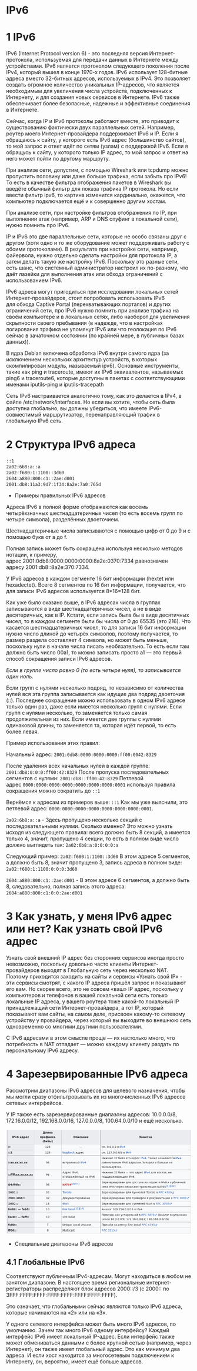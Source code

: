 # IPv6

# 1 IPv6

IPv6 (Internet Protocol version 6) - это последняя версия Интернет-протокола, используемая для передачи данных в Интернете между устройствами. IPv6 является протоколом следующего поколения после IPv4, который вышел в конце 1970-х годов. IPv6 использует 128-битные адреса вместо 32-битных адресов, используемых в IPv4. Это позволяет создать огромное количество уникальных IP-адресов, что является необходимым для увеличения числа устройств, подключенных к Интернету, и для создания новых сервисов в Интернете. IPv6 также обеспечивает более безопасные, надежные и эффективные соединения в Интернете.

Сейчас, когда IP и IPv6 протоколы работают вместе, это приводит к существованию фактически двух параллельных сетей. Например, роутер моего Интернет-провайдера поддерживает IPv6 и IP. Если я обращаюсь к сайту, у которого есть IPv6 адрес (большинство сайтов), то мой запрос и ответ идёт по сетям (узлам) с поддержкой IPv6. Если я обращусь к сайту, у которого только IP адрес, то мой запрос и ответ на него может пойти по другому маршруту.

При анализе сети, допустим, с помощью Wireshark или tcpdump можно пропустить половину или даже больше трафика, если забыть про IPv6! То есть в качестве фильтра отображения пакетов в Wireshark вы введёте обычный фильтр для показа трафика IP протокола. Но если ввести фильтр ipv6, то картина изменится кардинально, окажется, что компьютер подключается ещё и к совершенно другим хостам.

При анализе сети, при настройке фильтров отображения по IP, при выполнении атак (например, ARP и DNS спуфинг в локальной сети), нужно помнить про IPv6.

IP и IPv6 это две параллельные сети, которые не особо связаны друг с другом (хотя одно и то же оборудование может поддерживать работу с обоими протоколами). В результате при настройке сети, например, файервола, нужно отдельно сделать настройки для протокола IP, а затем делать такую же настройку IPv6. Поскольку это разные сети, есть шанс, что системный администратор настроил их по-разному, что даёт лазейки для выполнения атак или обхода ограничений с использованием IPv6.

IPv6 адреса могут пригодиться при исследовании локальных сетей Интернет-провайдеров, стоит попробовать использовать IPv6 для обхода Captive Portal (перехватывающих порталов) и других ограничений сети, про IPv6 нужно помнить при анализе трафика на своём компьютере и в локальных сетях, либо наоборот для увеличения скрытности своего пребывания (в надежде, что в настройках логирования трафика не упомянут IPv6 или что геолокация по IPv6 сейчас в зачаточном состоянии (по крайней мере, в публичных базах данных)).

В ядра Debian включена обработка IPv6 внутри самого ядра (за исключением нескольких архитектур устройств, в которых скомпилирован модуль, называемый ipv6). Основные инструменты, такие как ping и traceroute, имеют их IPv6 эквивалентов, называемых ping6 и traceroute6, которые доступны в пакетах с соответствующими именами iputils-ping и iputils-tracepath

Сеть IPv6 настраивается аналогично тому, как это делается в IPv4, в файле /etc/network/interfaces. Но если вы хотите, чтобы сеть была доступна глобально, вы должны убедиться, что имеете IPv6-совместимый маршрутизатор, перенаправляющий трафик в глобальную IPv6 сеть.

# 2 Структура IPv6 адреса

```
::1
2a02:6b8:a::a
2a02:f680:1:1100::3d60
2604:a880:800:c1::2ae:d001
2001:db8:11a3:9d7:1f34:8a2e:7a0:765d
```
- Примеры правильных IPv6 адресов

Адреса IPv6 в полной форме отображаются как восемь четырёхзначных шестнадцатеричных чисел (то есть восемь групп по четыре символа), разделённых двоеточием.

Шестнадцатеричные числа записываются с помощью цифр от 0 до 9 и с помощью букв от a до f.

Полная запись может быть сокращена используя несколько методов нотации, к примеру, адрес 2001:0db8:0000:0000:0000:8a2e:0370:7334 равнозначен адресу 2001:db8::8a2e:370:7334.

У IPv6 адресов в каждом сегменте 16 бит информации (hextet или hexadectet). Всего 8 сегментов по 16 бит информации, получается, что для записи IPv6 адресов используется 8*16=128 бит.

Как уже было сказано выше, в IPv6 адресах числа в группах записываются в виде шестнадцатеричных чисел, а не в виде десятеричных, как в IP. Кстати, если запись была бы в виде десятичных чисел, то в каждом сегменте были бы числа от 0 до 65535 (это 216). Что касается шестнадцатеричных чисел, то для записи 16 бит информации нужно число длиной до четырёх символов, поэтому получается, то размер раздела составляет 4 символа, но может быть меньше, поскольку нули в начале числа писать необязательно. То есть если там должно быть число 00a1, то можно записать просто a1 — это первый способ сокращения записи IPv6 адресов.

_Если в группе число равно 0 (то есть четыре нуля), то записывается один ноль._

Если групп с нулями несколько подряд, то независимо от количества нулей вся эта группа записывается как идущие два подряд двоеточия (::). Последнее сокращение можно использовать в одном IPv6 адресе только один раз, даже если имеется несколько групп с нулями. Если групп с нулями несколько, то заменяется только самая продолжительная из них. Если имеется две группы с нулями одинаковой длины, то заменяется та, которая идёт первой, то есть более левая.

Пример использования этих правил:

Начальный адрес: `2001:0db8:0000:0000:0000:ff00:0042:8329`

После удаления всех начальных нулей в каждой группе: `2001:db8:0:0:0:ff00:42:8329`
После пропуска последовательных сегментов с нулями: `2001:db8::ff00:42:8329`
Петлевой адрес `0000:0000:0000:0000:0000:0000:0000:0001` используя правила сокращения можно сократить до `::1`

Вернёмся к адресам из примеров выше: `::1`
Как мы уже выяснили, это петлевой адрес: `0000:0000:0000:0000:0000:0000:0000:0001`.

`2a02:6b8:a::a` - Здесь пропущено несколько секций с последовательными нулями. Сколько именно? Это можно узнать исходя из следующего правила: всего должно быть 8 секций, а имеется только 4, значит, пропущено 4 секции, то есть в полном виде число должно выглядеть так: `2a02:6b8:a:0:0:0:0:a`

Следующий пример: `2a02:f680:1:1100::3d60`
В этом адресе 5 сегментов, а должно быть 8, значит пропущено 3, запись адреса в полном виде: `2a02:f680:1:1100:0:0:0:3d60`

`2604:a880:800:c1::2ae:d001` - В этом адресе 6 сегментов, а должно быть 8, следовательно, полная запись этого адреса: `2604:a880:800:c1:0:0:2ae:d001`

# 3 Как узнать, у меня IPv6 адрес или нет? Как узнать свой IPv6 адрес

Узнать свой внешний IP адрес без сторонних сервисов иногда просто невозможно, поскольку довольно часто клиенты Интернет-провайдеров выходят в Глобальную сеть через несколько NAT. Поэтому приходится заходить на сайты и сервисы «Узнать свой IP» - эти сервисы смотрят, с какого IP адреса пришёл запрос и показывают его вам. Но скорее всего, это не совсем «ваш» IP адрес, поскольку у компьютеров и телефонов в вашей локальной сети есть только локальные IP адреса, у вашего роутера тоже какой-то локальный IP принадлежащий сети Интернет-провайдера, а тот IP, который показывают вам сайты, на самом деле, присвоен какому-то сетевому устройству у провайдера, через который вы выходите во внешнюю сеть одновременно со многими другими пользователями.

С IPv6 адресами в этом смысле проще — их настолько много, что потребность в NAT отпадает — можно каждому клиенту раздать по персональному IPv6 адресу.

# 4 Зарезервированные IPv6 адреса

Рассмотрим диапазоны IPv6 адресов для целевого назначения, чтобы мы могли сразу отфильтровывать их из многочисленных IPv6 адресов сетевых интерфейсов.

У IP также есть зарезервированные диапазоны адресов: 10.0.0.0/8, 172.16.0.0/12, 192.168.0.0/16, 127.0.0.0/8, 100.64.0.0/10 и ещё несколько.

![](materials/images/networks/ipv6_reserve.png)
- Специальные диапазоны IPv6 адресов

## 4.1 Глобальные IPv6

Соответствуют публичным IPv4-адресам. Могут находиться в любом не занятом диапазоне. В настоящее время региональные интернет-регистраторы распределяют блок адресов 2000::/3 (с 2000:: по 3FFF:FFFF:FFFF:FFFF:FFFF:FFFF:FFFF:FFFF).

Это означает, что глобальными сейчас являются только IPv6 адреса, которые начинаются на «2» или на «3».

У одного сетевого интерфейса может быть много IPv6 адресов, по умолчанию. Зачем так много IPv6 одному интерфейсу? Каждый интерфейс IPv6 имеет локальный IP-адрес. Если интерфейс также может обмениваться данными с более крупной сетью (например, через Интернет), он также имеет глобальный адрес. Это как минимум два адреса. И если хост находится за многосетевым подключением к Интернету, он, вероятно, имеет ещё больше адресов.
